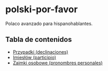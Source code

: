 # polski-por-favor

Polaco avanzado para hispanohablantes.

## Tabla de contenidos

* [Przypadki (declinaciones)](declinaciones/index.md)
* [Imiesłów (participio)](gramatica/imieslow-participio.md)
* [Zaimki osobowe (pronombres personales)](gramatica/zaimki_osobowe-pronombres_personales.md)
